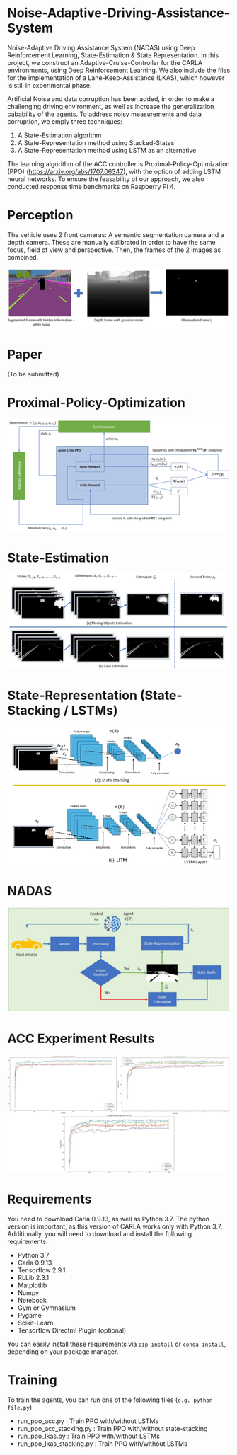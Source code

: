 # Noise-Adaptive-Driving-Assistance-System
Noise-Adaptive Driving Assistance System (NADAS) using Deep Reinforcement Learning, State-Estimation &amp; State Representation. In this project, we construct an Adaptive-Cruise-Controller for the CARLA environments, 
using Deep Reinforcement Learning. We also include the files for the implementation of a Lane-Keep-Assistance (LKAS), which however is still in experimental phase.

Artificial Noise and data corruption has been added, in order to make a challenging driving environment, as well as increase the generalization cabability of the agents. To address noisy measurements and data corruption, we 
emply three techniques:

1. A State-Estimation algorithm
2. A State-Representation method using Stacked-States
3. A State-Representation method using LSTM as an alternative

The learning algorithm of the ACC controller is Proximal-Policy-Optimization (PPO) (https://arxiv.org/abs/1707.06347), with the option of adding LSTM neural networks.
To ensure the feasability of our approach, we also conducted response time benchmarks on Raspberry Pi 4. 

# Perception

The vehicle uses 2 front cameras: A semantic segmentation camera and a depth camera. These are manually calibrated in order to have the same focus, field of view and perspective. Then, the frames of the 2 images as combined.

![Perception](https://github.com/kochlisGit/Noise-Adaptive-Driving-Assistance-System/blob/main/frames.jpeg)

# Paper
(To be submitted)

# Proximal-Policy-Optimization 

![PPO](https://github.com/kochlisGit/Noise-Adaptive-Driving-Assistance-System/blob/main/ppo.jpeg)

# State-Estimation

![State-Estimation](https://github.com/kochlisGit/Noise-Adaptive-Driving-Assistance-System/blob/main/stateestim.jpeg)

# State-Representation (State-Stacking / LSTMs)

![State-Stacking](https://github.com/kochlisGit/Noise-Adaptive-Driving-Assistance-System/blob/main/staterepr.jpeg)

# NADAS

![NADAS](https://github.com/kochlisGit/Noise-Adaptive-Driving-Assistance-System/blob/main/nadas.jpeg)

# ACC Experiment Results

![NADAS](https://github.com/kochlisGit/Noise-Adaptive-Driving-Assistance-System/blob/main/experiments.jpeg)

# Requirements

You need to download Carla 0.9.13, as well as Python 3.7. The python version is important, as this version of CARLA works only with Python 3.7. Additionally, you will need to 
download and install the following requirements:

* Python 3.7
* Carla 0.9.13
* Tensorflow 2.9.1
* RLLib 2.3.1
* Matplotlib
* Numpy
* Notebook
* Gym or Gymnasium
* Pygame
* Scikit-Learn
* Tensorflow Directml Plugin (optional)

You can easily install these requirements via `pip install` or `conda install`, depending on your package manager. 

# Training

To train the agents, you can run one of the following files (`e.g. python file.py`)

* run_ppo_acc.py : Train PPO with/without LSTMs
* run_ppo_acc_stacking.py : Train PPO with/without state-stacking
* run_ppo_lkas.py : Train PPO with/without LSTMs
* run_ppo_lkas_stacking.py : Train PPO with/without LSTMs
